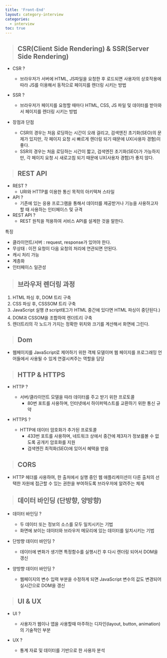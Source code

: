 ```yaml
---
title: 'Front-End'
layout: category-interview
categories:
  - interview
toc: true
---
```


> ## CSR(Client Side Rendering) & SSR(Server Side Rendering)

- CSR ?

  - 브라우저가 서버에 HTML, JS파일을 요청한 후 로드되면 사용자의 상호작용에 따라 JS를 이용해서 동적으로 페이지를 렌더링 시키는 방법

- SSR ?

  - 브라우저가 페이지를 요청할 때마다 HTML, CSS, JS 파일 및 데이터를 받아와서 페이지를 렌더링 시키는 방법

- 장점과 단점
  - CSR의 경우는 처음 로딩하는 시간이 오래 걸리고, 검색엔진 초기화(SEO)의 문제가 있지만, 각 페이지 요청 시 빠르게 렌더링 되기 때문에 UX(사용자 경혐)이 좋다.
  - SSR의 경우는 처음 로딩하는 시간이 짧고, 검색엔진 초기화(SEO)가 가능하지만, 각 페이지 요청 시 새로고침 되기 때문에 UX(사용자 경험)가 좋지 않다.

> ## REST API

- REST ?
  - URI와 HTTP를 이용한 통신 목적의 아키텍쳐 스타일
- API ?
  - 기존에 있는 응용 프로그램을 통해서 데이터를 제공받거나 기능을 사용하고자 할 때 사용하는 인터페이스 및 규격
- REST API ?
  - REST 원칙을 적용하여 서비스 API를 설계한 것을 말한다.

특징

- 클라이언트/서버 : request, response가 있어야 한다.
- 무상태 : 이전 요청이 다음 요청의 처리에 연관되면 안된다.
- 캐시 처리 가능
- 계층화
- 인터페이스 일관성

> ## 브라우저 렌더링 과정

1. HTML 파싱 후, DOM 트리 구축
2. CSS 파싱 후, CSSSOM 트리 구축
3. JavaScript 실행 (❗️ script태그가 HTML 중간에 있다면 HTML 파싱이 중단된다.)
4. DOM과 CSSOM을 조합하여 렌더트리 구축
5. 렌더트리의 각 노드가 가지는 정확한 위치와 크기를 계산해서 화면에 그린다.

> ## Dom

- 웹페이지를 JavaScript로 제어하기 위한 객체 모델이며 웹 페이지를 프로그래밍 언어들에서 사용될 수 있게 연결시켜주는 역할을 담당

> ## HTTP & HTTPS

- HTTP ?

  - 서버/클라이언트 모델을 따라 데이터를 주고 받기 위한 프로토콜
    - 80번 포트를 사용하며, 인터넷에서 하이퍼텍스트를 교환하기 위한 통신 규약

- HTTPS ?
  - HTTP에 데이터 암호화가 추가된 프로토콜
    - 433번 포트를 사용하며, 네트워크 상에서 중간에 제3자가 정보를볼 수 없도록 공개키 암호화를 지원
    - 검색엔진 최적화(SEO)에 있어서 혜택을 받음

> ## CORS

- HTTP 헤더를 사용하여, 한 출처에서 실행 중인 웹 애플리케이션이 다른 출처의 선택한 자원에 접근할 수 있는 권한을 부여하도록 브라우저에 알려주는 체제

> ## 데이터 바인딩 (단방향, 양방향)

- 데이터 바인딩 ?

  - 두 데이터 또는 정보의 소스를 모두 일치시키는 기법
  - 화면에 보이는 데이터와 브라우저 메모리에 있는 데이터를 일치시키는 기법

- 단방향 데이터 바인딩 ?

  - 데이터에 변화가 생기면 특정함수를 실행시킨 후 다시 렌더링 되어서 DOM을 갱신

- 양방향 데이터 바인딩 ?
  - 웹페이지의 변수 입력 부분을 수정하게 되면 JavaScript 변수의 값도 변경되어 실시간으로 DOM을 갱신

> ## UI & UX

- UI ?

  - 사용자가 웹이나 앱을 사용할때 마주하는 디자인(layout, button, animation)의 기술적인 부분

- UX ?
  - 통계 자료 및 데이터를 기반으로 한 사용자 분석
